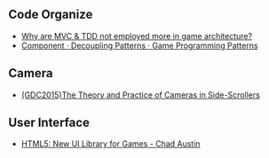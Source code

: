 
## Code Organize
- [Why are MVC & TDD not employed more in game architecture?](http://gamedev.stackexchange.com/questions/3426/why-are-mvc-tdd-not-employed-more-in-game-architecture)
- [Component · Decoupling Patterns · Game Programming Patterns](http://gameprogrammingpatterns.com/component.html#cutting-the-knot)

## Camera
- [(GDC2015)The Theory and Practice of Cameras in Side-Scrollers](https://docs.google.com/document/d/1iNSQIyNpVGHeak6isbP6AHdHD50gs8MNXF1GCf08efg/pub?embedded=true#h.kskmkvkk89rz)

## User Interface
- [HTML5: New UI Library for Games - Chad Austin](http://www.slideshare.net/chadaustin/html5-new-ui-library-for-games-chad-austin)